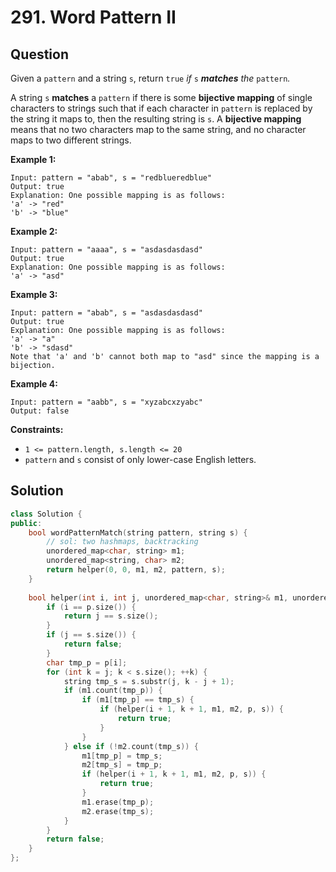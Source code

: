 # 291. Word Pattern II

## Question

Given a `pattern` and a string `s`, return `true` _if_ `s` _**matches** the_ `pattern`_._

A string `s` **matches** a `pattern` if there is some **bijective mapping** of single characters to strings such that if each character in `pattern` is replaced by the string it maps to, then the resulting string is `s`. A **bijective mapping** means that no two characters map to the same string, and no character maps to two different strings.

**Example 1:**

```text
Input: pattern = "abab", s = "redblueredblue"
Output: true
Explanation: One possible mapping is as follows:
'a' -> "red"
'b' -> "blue"
```

**Example 2:**

```text
Input: pattern = "aaaa", s = "asdasdasdasd"
Output: true
Explanation: One possible mapping is as follows:
'a' -> "asd"
```

**Example 3:**

```text
Input: pattern = "abab", s = "asdasdasdasd"
Output: true
Explanation: One possible mapping is as follows:
'a' -> "a"
'b' -> "sdasd"
Note that 'a' and 'b' cannot both map to "asd" since the mapping is a bijection.
```

**Example 4:**

```text
Input: pattern = "aabb", s = "xyzabcxzyabc"
Output: false
```

**Constraints:**

* `1 <= pattern.length, s.length <= 20`
* `pattern` and `s` consist of only lower-case English letters.

## Solution

```cpp
class Solution {
public:
    bool wordPatternMatch(string pattern, string s) {
        // sol: two hashmaps, backtracking
        unordered_map<char, string> m1;
        unordered_map<string, char> m2;
        return helper(0, 0, m1, m2, pattern, s);
    }
    
    bool helper(int i, int j, unordered_map<char, string>& m1, unordered_map<string, char>& m2, string& p, string& s) {
        if (i == p.size()) {
            return j == s.size();
        }
        if (j == s.size()) {
            return false;
        }
        char tmp_p = p[i];
        for (int k = j; k < s.size(); ++k) {
            string tmp_s = s.substr(j, k - j + 1);
            if (m1.count(tmp_p)) {
                if (m1[tmp_p] == tmp_s) {
                    if (helper(i + 1, k + 1, m1, m2, p, s)) {
                        return true;
                    }
                }
            } else if (!m2.count(tmp_s)) {
                m1[tmp_p] = tmp_s;
                m2[tmp_s] = tmp_p;
                if (helper(i + 1, k + 1, m1, m2, p, s)) {
                    return true;
                }
                m1.erase(tmp_p);
                m2.erase(tmp_s);
            }
        }
        return false;
    }
};
```

